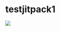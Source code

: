 # testjitpack1  
[![](https://jitpack.io/v/flyzxf710/testjitpack1.svg)](https://jitpack.io/#flyzxf710/testjitpack1)

